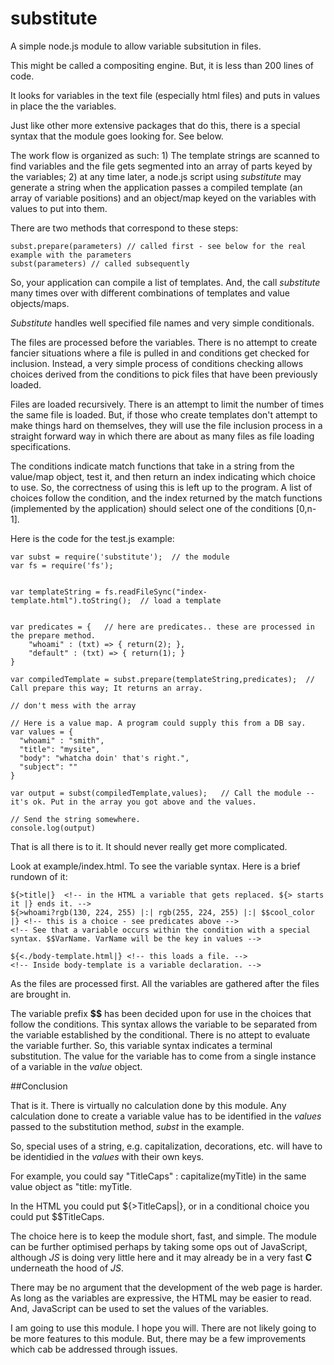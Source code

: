 # substitute

A simple node.js module to allow variable subsitution in files.

This might be called a compositing engine. But, it is less than 200 lines of code. 

It looks for variables in the text file (especially html files) and puts in values in place the the variables. 

Just like other more extensive packages that do this, there is a special syntax that the module goes looking for. See below. 

The work flow is organized as such: 1) The template strings are scanned to find variables and the file gets segmented into an array of parts keyed by the variables; 2) at any time later, a node.js script using *substitute* may generate a string when the application passes a compiled template (an array of variable positions) and an object/map keyed on the variables with values to put into them.

There are two methods that correspond to these steps:
```
subst.prepare(parameters) // called first - see below for the real example with the parameters
subst(parameters) // called subsequently 
```

So, your application can compile a list of templates. And, the call *substitute* many times over with different combinations of templates and value objects/maps. 

*Substitute* handles well specified file names and very simple conditionals. 

The files are processed before the variables. There is no attempt to create fancier situations where a file is pulled in and conditions get checked for inclusion. Instead, a very simple process of conditions checking allows choices derived from the conditions to pick files that have been previously loaded. 

Files are loaded recursively. There is an attempt to limit the number of times the same file is loaded. But, if those who create templates don't attempt to make things hard on themselves, they will use the file inclusion process in a straight forward way in which there are about as many files as file loading specifications.

The conditions indicate match functions that take in a string from the value/map object, test it, and then return an index indicating which choice to use. So, the correctness of using this is left up to the program. A list of choices follow the condition, and the index returned by the match functions (implemented by the application) should select one of the conditions [0,n-1].

Here is the code for the test.js example: 

```
var subst = require('substitute');  // the module
var fs = require('fs');


var templateString = fs.readFileSync("index-template.html").toString();  // load a template


var predicates = {   // here are predicates.. these are processed in the prepare method. 
    "whoami" : (txt) => { return(2); },
    "default" : (txt) => { return(1); }
}

var compiledTemplate = subst.prepare(templateString,predicates);  // Call prepare this way; It returns an array.

// don't mess with the array

// Here is a value map. A program could supply this from a DB say. 
var values = {
  "whoami" : "smith",
  "title": "mysite",
  "body": "whatcha doin' that's right.",
  "subject": ""
}

var output = subst(compiledTemplate,values);   // Call the module -- it's ok. Put in the array you got above and the values. 

// Send the string somewhere.
console.log(output)

```
That is all there is to it.  It should never really get more complicated. 

Look at example/index.html. To see the variable syntax.
Here is a brief rundown of it:

```
${>title|}  <!-- in the HTML a variable that gets replaced. ${> starts it |} ends it. -->
${>whoami?rgb(130, 224, 255) |:| rgb(255, 224, 255) |:| $$cool_color |} <!-- this is a choice - see predicates above -->
<!-- See that a variable occurs within the condition with a special syntax. $$VarName. VarName will be the key in values -->

${<./body-template.html|} <!-- this loads a file. -->
<!-- Inside body-template is a variable declaration. -->
```

As the files are processed first. All the variables are gathered after the files are brought in. 

The variable prefix **$$** has been decided upon for use in the choices that follow the conditions.
This syntax allows the variable to be separated from the variable established by the conditional.
There is no attept to evaluate the variable further. So, this variable syntax indicates a terminal substitution. 
The value for the variable has to come from a single instance of a variable in the *value* object. 

##Conclusion

That is it. There is virtually no calculation done by this module. Any calculation done to create a variable value has to be identified in the *values* passed to the substitution method, *subst* in the example. 

So, special uses of a string, e.g. capitalization, decorations, etc. will have to be identidied in the *values* with their own keys. 

For example, you could say "TitleCaps" : capitalize(myTitle) in the same value object as "title: myTitle. 

In the HTML you could put \${>TitleCaps|}, or in a conditional choice you could put \$$TitleCaps. 

The choice here is to keep the module short, fast, and simple. The module can be further optimised perhaps by taking some ops out of JavaScript, although *JS* is doing very little here and it may already be in a very fast **C** underneath the hood of *JS*.

There may be no argument that the development of the web page is harder. As long as the variables are expressive, the HTML may be easier to read. And, JavaScript can be used to set the values of the variables.

I am going to use this module. I hope you will. There are not likely going to be more features to this module. But, there may be a few improvements which cab be addressed through issues. 






